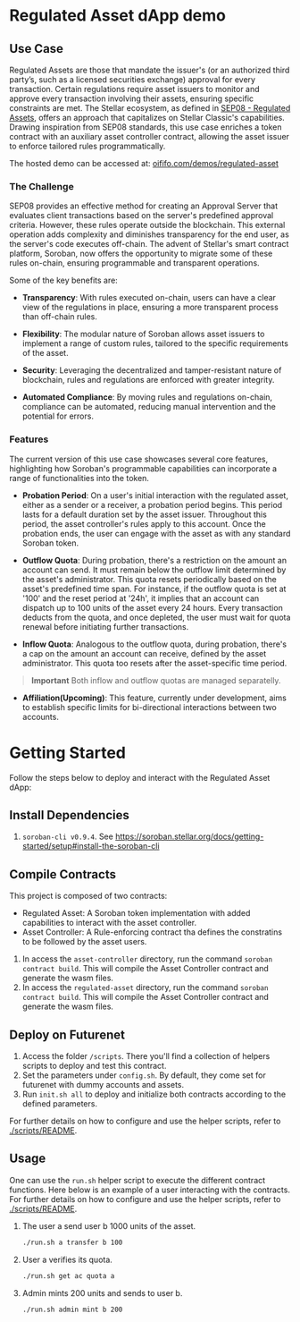 # Regulated Asset dApp demo

## Use Case
Regulated Assets are those that mandate the issuer's (or an authorized third party’s, such as a licensed securities exchange) approval for every transaction. Certain regulations require asset issuers to monitor and approve every transaction involving their assets, ensuring specific constraints are met. The Stellar ecosystem, as defined in [SEP08 - Regulated Assets](https://github.com/stellar/stellar-protocol/blob/master/ecosystem/sep-0008.md), offers an approach that capitalizes on Stellar Classic's capabilities. Drawing inspiration from SEP08 standards, this use case enriches a token contract with an auxiliary asset controller contract, allowing the asset issuer to enforce tailored rules programmatically.

The hosted demo can be accessed at: [oififo.com/demos/regulated-asset](https://www.oififo.com/demos/regulated-asset)

### The Challenge
SEP08 provides an effective method for creating an Approval Server that evaluates client transactions based on the server's predefined approval criteria. However, these rules operate outside the blockchain. This external operation adds complexity and diminishes transparency for the end user, as the server's code executes off-chain. The advent of Stellar's smart contract platform, Soroban, now offers the opportunity to migrate some of these rules on-chain, ensuring programmable and transparent operations.

Some of the key benefits are:

- **Transparency**: With rules executed on-chain, users can have a clear view of the regulations in place, ensuring a more transparent process than off-chain rules.

- **Flexibility**: The modular nature of Soroban allows asset issuers to implement a range of custom rules, tailored to the specific requirements of the asset.

- **Security**: Leveraging the decentralized and tamper-resistant nature of blockchain, rules and regulations are enforced with greater integrity.

- **Automated Compliance**: By moving rules and regulations on-chain, compliance can be automated, reducing manual intervention and the potential for errors.


### Features

The current version of this use case showcases several core features, highlighting how Soroban's programmable capabilities can incorporate a range of functionalities into the token.

- **Probation Period**: On a user's initial interaction with the regulated asset, either as a sender or a receiver, a probation period begins. This period lasts for a default duration set by the asset issuer. Throughout this period, the asset controller's rules apply to this account. Once the probation ends, the user can engage with the asset as with any standard Soroban token.

- **Outflow Quota**: During probation, there's a restriction on the amount an account can send. It must remain below the outflow limit determined by the asset's administrator. This quota resets periodically based on the asset's predefined time span. For instance, if the outflow quota is set at '100' and the reset period at '24h', it implies that an account can dispatch up to 100 units of the asset every 24 hours. Every transaction deducts from the quota, and once depleted, the user must wait for quota renewal before initiating further transactions.

- **Inflow Quota**: Analogous to the outflow quota, during probation, there's a cap on the amount an account can receive, defined by the asset administrator. This quota too resets after the asset-specific time period. 
> **Important** Both inflow and outflow quotas are managed separatelly.


- **Affiliation(Upcoming)**: This feature, currently under development, aims to establish specific limits for bi-directional interactions between two accounts.

# Getting Started

Follow the steps below to deploy and interact with the Regulated Asset dApp:

## Install Dependencies

1. `soroban-cli v0.9.4`. See https://soroban.stellar.org/docs/getting-started/setup#install-the-soroban-cli

## Compile Contracts
This project is composed of two contracts:
- Regulated Asset: A Soroban token implementation with added capabilities to interact with the asset controller.
- Asset Controller: A Rule-enforcing contract tha defines the constratins to be followed by the asset users.

1. In access the `asset-controller` directory, run the command `soroban contract build`. This will compile the Asset Controller contract and generate the wasm files.
2. In access the `regulated-asset` directory, run the command `soroban contract build`. This will compile the Asset Controller contract and generate the wasm files.

## Deploy on Futurenet

1. Access the folder `/scripts`. There you'll find a collection of helpers scripts to deploy and test this contract.
2. Set the parameters under `config.sh`. By default, they come set for futurenet with dummy accounts and assets.
3. Run `init.sh all` to deploy and initialize both contracts according to the defined parameters.

For further details on how to configure and use the helper scripts, refer to [./scripts/README](scripts/README.md).

## Usage

One can use the `run.sh` helper script to execute the different contract functions. Here below is an example of a user interacting with the contracts.
For further details on how to configure and use the helper scripts, refer to [./scripts/README](scripts/README.md).

1. The user a send user b 1000 units of the asset.
   ```bash
   ./run.sh a transfer b 100
   ```

2. User a verifies its quota.
   ```bash
   ./run.sh get ac quota a
   ```

3. Admin mints 200 units and sends to user b.
   ```bash
   ./run.sh admin mint b 200
   ```
